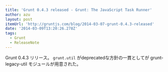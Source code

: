 ```yaml
---
title: 'Grunt 0.4.3 released - Grunt: The JavaScript Task Runner'
author: azu
layout: post
itemUrl: 'http://gruntjs.com/blog/2014-03-07-grunt-0.4.3-released'
date: '2014-03-09T13:20:26.278Z'
tags:
  - Grunt
  - ReleaseNote
---
```

Grunt 0.4.3 リリース。
`grunt.util` がdeprecatedな方針の一貫としてが grunt-legacy-util モジュールが用意された。
